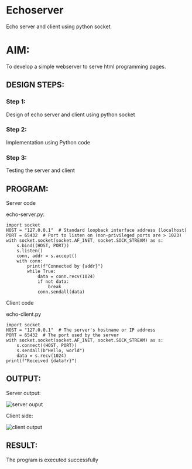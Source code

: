 # Echoserver
Echo server and client using python socket

# AIM:

To develop a simple webserver to serve html programming pages.

## DESIGN STEPS:

### Step 1:

Design of echo server and client using python socket

### Step 2:

Implementation using Python code

### Step 3:

Testing the server and client 

## PROGRAM:

Server code

echo-server.py:
```
import socket
HOST = "127.0.0.1"  # Standard loopback interface address (localhost)
PORT = 65432  # Port to listen on (non-privileged ports are > 1023)
with socket.socket(socket.AF_INET, socket.SOCK_STREAM) as s:
    s.bind((HOST, PORT))
    s.listen()
    conn, addr = s.accept()
    with conn:
        print(f"Connected by {addr}")
        while True:
            data = conn.recv(1024)
            if not data:
                break
            conn.sendall(data)
```
Client code

echo-client.py
```
import socket
HOST = "127.0.0.1"  # The server's hostname or IP address
PORT = 65432  # The port used by the server
with socket.socket(socket.AF_INET, socket.SOCK_STREAM) as s:
    s.connect((HOST, PORT))
    s.sendall(b"Hello, world")
    data = s.recv(1024)
print(f"Received {data!r}")
```
## OUTPUT:

Server output:

![server  ouput](https://github.com/Jayakrishnan22003251/Echoserver/assets/120232371/07c565aa-aa58-42b2-955b-4924f2ec7bb7)


Client side:

![client output](https://github.com/Jayakrishnan22003251/Echoserver/assets/120232371/573f26b2-b5d9-414e-9a03-836c8f627306)


## RESULT:
The program is executed successfully
